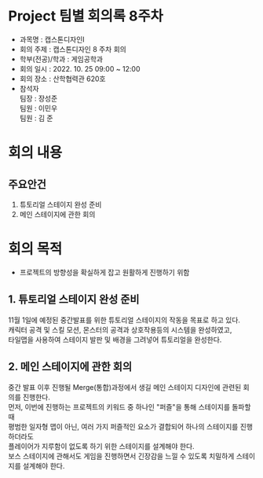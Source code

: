 Project 팀별 회의록 8주차
========

- 과목명 : 캡스톤디자인Ⅰ
- 회의 주제 : 캡스톤디자인 8 주차 회의
- 학부(전공)/학과 : 게임공학과
- 회의 일시 : 2022. 10. 25  09:00 ~ 12:00
- 회의 장소 : 산학협력관 620호
- 참석자  
  팀장 : 장성준  
  팀원 : 이민우  
  팀원 : 김 준  

# 회의 내용

주요안건
------
1. 튜토리얼 스테이지 완성 준비
2. 메인 스테이지에 관한 회의

# 회의 목적
- 프로젝트의 방향성을 확실하게 잡고 원활하게 진행하기 위함  

## 1. 튜토리얼 스테이지 완성 준비
11월 1일에 예정된 중간발표를 위한 튜토리얼 스테이지의 작동을 목표로 하고 있다.  
캐릭터 공격 및 스킬 모션, 몬스터의 공격과 상호작용등의 시스템을 완성하였고,  
타일맵을 사용하여 스테이지 발판 및 배경을 그려넣어 튜토리얼을 완성한다.  

## 2. 메인 스테이지에 관한 회의
중간 발표 이후 진행될 Merge(통합)과정에서 생길 메인 스테이지 디자인에 관련된 회의를 진행한다.  
먼저, 이번에 진행하는 프로젝트의 키워드 중 하나인 "퍼즐"을 통해 스테이지를 돌파할 때  
평범한 일자형 맵이 아닌, 여러 가지 퍼즐적인 요소가 결합되어 하나의 스테이지를 진행하더라도  
플레이어가 지루함이 없도록 하기 위한 스테이지를 설계해야 한다.  
보스 스테이지에 관해서도 게임을 진행하면서 긴장감을 느낄 수 있도록 치밀하게 스테이지를 설계해야 한다.  
